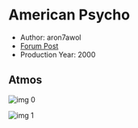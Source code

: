 # American Psycho

* Author: aron7awol
* [Forum Post](https://www.avsforum.com/threads/bass-eq-for-filtered-movies.2995212/post-56869738)
* Production Year: 2000

## Atmos

![img 0](https://fanart.tv/fanart/movies/1359/moviethumb/american-psycho-53e53d567f115.jpg)

![img 1](https://i.imgur.com/FVS8Sbr.png)

